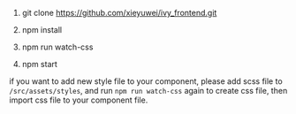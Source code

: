 
1. git clone https://github.com/xieyuwei/ivy_frontend.git
2. npm install

3. npm run watch-css

4. npm start

if you want to add new style file to your component, please add scss file to `/src/assets/styles`, and run `npm run watch-css` again to create css file, then import css file to your component file.
